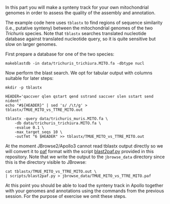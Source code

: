 In this part you will make a synteny track for your own mitochondrial genomes
in order to assess the quality of the assembly and annotation.

The example code here uses `tblastx` to find regions of sequence similarity
(i.e., putative synteny) between the mitochondrial genomes of the two
*Trichuris* species. Note that `tblastx` searches translated nucleotide
database against translated nucleotide query, so it is quite sensitive but slow
on larger genomes.

First prepare a database for one of the two species:

```
makeblastdb -in data/trichuris_trichiura.MITO.fa -dbtype nucl
```

Now perform the blast search. We opt for tabular output with columns suitable
for later steps:

```
mkdir -p tblastx

HEADER='qaccver qlen qstart qend sstrand saccver slen sstart send nident'
echo "#${HEADER}" | sed 's/ /\t/g' > tblastx/TMUE_MITO_vs_TTRE_MITO.out

tblastx -query data/trichuris_muris.MITO.fa \
    -db data/trichuris_trichiura.MITO.fa \
    -evalue 0.1 \
    -max_target_seqs 10 \
    -outfmt "6 $HEADER" >> tblastx/TMUE_MITO_vs_TTRE_MITO.out
```

At the moment JBrowse2/Apollo3 cannot read tblastx output directly so we will
convert it to [paf](https://lh3.github.io/minimap2/minimap2.html#10) format
with the script [blast2paf.py](scripts/blast2paf.py) provided in this
repository. Note that we write the output to the `jbrowse_data` directory since
this is the directory visible to JBrowse:

```
cat tblastx/TMUE_MITO_vs_TTRE_MITO.out \
| scripts/blast2paf.py > jbrowse_data/TMUE_MITO_vs_TTRE_MITO.paf
```

At this point you should be able to load the synteny track in Apollo together
with your genomes and annotations using the commands from the previous session.
For the purpose of exercise we omit these steps.

<!---
```
apollo assembly add-from-fasta -e data/trichuris_muris.MITO.fa --force
apollo assembly add-from-fasta -e data/trichuris_trichiura.MITO.fa --force

MURIS_MITO_ID=$(
  apollo assembly get |
    jq --raw-output '.[] | select(.name=="trichuris_muris.MITO.fa")._id'
)
TRICHIURA_MITO_ID=$(
  apollo assembly get |
    jq --raw-output '.[] | select(.name=="trichuris_trichiura.MITO.fa")._id'
)

apollo jbrowse get-config > data/config.json
jbrowse add-track \
    data/TMUE_MITO_vs_TTRE_MITO.paf \
  --load inPlace \
  --name "muris_vs_trichiura MITO TBLASTX" \
  --assemblyNames "${MURIS_MITO_ID}","${TRICHIURA_MITO_ID}" \
  --out data/config.json \
  --force

apollo jbrowse set-config data/config.json
rm data/config.json
```
--->
